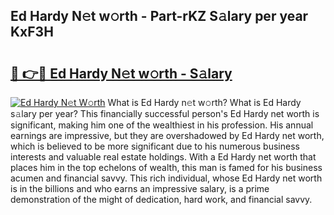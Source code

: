 ## Ed Hardy N𝚎t w𝚘rth - Part-rKZ S𝚊lary per year KxF3H

# <h2><a href="http://gc3is4.nevu.top/?p=Ed+Hardy">🔗 👉🔴 Ed Hardy N𝚎t w𝚘rth - S𝚊lary</a></h2>

[![Ed Hardy N𝚎t W𝚘rth](https://i.imgur.com/Oavwk0R.jpeg)](http://gc3is4.nevu.top/?p=Ed+Hardy)
What is Ed Hardy n𝚎t w𝚘rth? What is Ed Hardy s𝚊lary per year?
This financially successful person's Ed Hardy net worth is significant, making him one of the wealthiest in his profession. His annual earnings are impressive, but they are overshadowed by Ed Hardy net worth, which is believed to be more significant due to his numerous business interests and valuable real estate holdings. With a Ed Hardy net worth that places him in the top echelons of wealth, this man is famed for his business acumen and financial savvy. This rich individual, whose Ed Hardy net worth is in the billions and who earns an impressive salary, is a prime demonstration of the might of dedication, hard work, and financial savvy.
